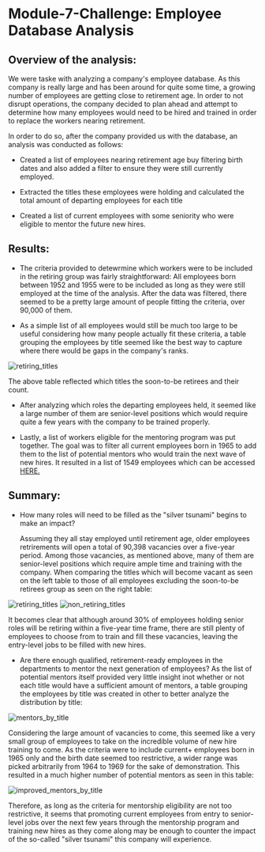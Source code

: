 # Module-7-Challenge: Employee Database Analysis


## Overview of the analysis:
We were taske with analyzing a company's employee database. As this company is really large and has been around for quite some time, a growing number of employees are getting close to retirement age. In order to not disrupt operations, the company decided to plan ahead and attempt to determine how many employees would need to be hired and trained in order to replace the workers nearing retirement.

In order to do so, after the company provided us with the database, an analysis was conducted as follows:
* Created a list of employees nearing retirement age buy filtering birth dates and also added a filter to ensure they were still currently employed.

* Extracted the titles these employees were holding and calculated the total amount of departing employees for each title

* Created a list of current employees with some seniority who were eligible to mentor the future new hires.


## Results: 
* The criteria provided to detewrmine which workers were to be included in the retiring group was fairly straightforward: All employees born between 1952 and 1955 were to be included as long as they were still employed at the time of the analysis. After the data was filtered, there seemed to be a pretty large amount of people fitting the criteria, over 90,000 of them.

* As a simple list of all employees would still be much too large to be useful considering how many people actually fit these criteria, a table grouping the employees by title seemed like the best way to capture where there would be gaps in the company's ranks.

![retiring_titles](https://user-images.githubusercontent.com/76575162/121808222-18f8ab80-cc1d-11eb-98a6-97f715cb15c2.png)

The above table reflected which titles the soon-to-be retirees and their count.

* After analyzing which roles the departing employees held, it seemed like a large number of them are senior-level positions which would require quite a few years with the company to be trained properly. 

* Lastly, a list of workers eligible for the mentoring program was put together. The goal was to filter all current employees born in 1965 to add them to the list of potential mentors who would train the next wave of new hires. It resulted in a list of 1549 employees which can be accessed [HERE.](https://github.com/MuzX9p088KKe/Module-7-Challenge/blob/main/Data/mentorship_eligibility.csv)


## Summary: 

* How many roles will need to be filled as the "silver tsunami" begins to make an impact?

  Assuming they all stay employed until retirement age, older employees retrirements will open a total of 90,398 vacancies over a five-year period. Among those vacancies, as mentioned above, many of them are senior-level positions which require ample time and training with the company.
  When comparing the titles which will become vacant as seen on the left table to those of all employees excluding the soon-to-be retirees group as seen on the right table:

![retiring_titles](https://user-images.githubusercontent.com/76575162/121808222-18f8ab80-cc1d-11eb-98a6-97f715cb15c2.png) ![non_retiring_titles](https://user-images.githubusercontent.com/76575162/121810179-6547e980-cc25-11eb-805b-af97316400a3.png)

  It becomes clear that although around 30% of employees holding senior roles will be retiring within a five-year time frame, there are still plenty of employees to choose from to train and fill these vacancies, leaving the entry-level jobs to be filled with new hires.


* Are there enough qualified, retirement-ready employees in the departments to mentor the next generation of employees?
  As the list of potential mentors itself provided very little insight inot whether or not each title would have a sufficient amount of mentors, a table grouping the employees by title was created in other to better analyze the distribution by title:

![mentors_by_title](https://user-images.githubusercontent.com/76575162/121810546-f075af00-cc26-11eb-8553-1f6363c09c74.png)

  Considering the large amount of vacancies to come, this seemed like a very small group of employees to take on the incredible volume of new hire training to come. As the criteria were to include current+ employees born in 1965 only and the birth date seemed too restrictive, a wider range was picked arbitrarily from 1964 to 1969 for the sake of demonstration. This resulted in a much higher number of potential mentors as seen in this table:

![improved_mentors_by_title](https://user-images.githubusercontent.com/76575162/121810727-93c6c400-cc27-11eb-9e9f-aa8964839587.png)

  Therefore, as long as the criteria for mentorship eligibility are not too restrictive, it seems that promoting current employees from entry to senior-level jobs over the next few years through the mentorship program and training new hires as they come along may be enough to counter the impact of the so-called "silver tsunami" this company will experience.




